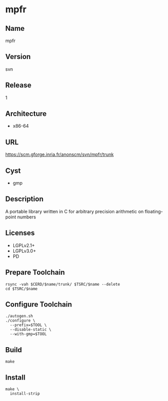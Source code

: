 # mpfr

## Name
mpfr

## Version
svn

## Release
1

## Architecture
* x86-64

## URL
https://scm.gforge.inria.fr/anonscm/svn/mpfr/trunk

## Cyst
* gmp

## Description
A portable library written in C for arbitrary precision arithmetic on
floating-point numbers

## Licenses
* LGPLv2.1+
* LGPLv3.0+
* PD

## Prepare Toolchain
```shell
rsync -vah $CERD/$name/trunk/ $TSRC/$name --delete
cd $TSRC/$name
```

## Configure Toolchain
```shell
./autogen.sh
./configure \
  --prefix=$TOOL \
  --disable-static \
  --with-gmp=$TOOL
```

## Build
```shell
make
```

## Install
```shell
make \
  install-strip
```
